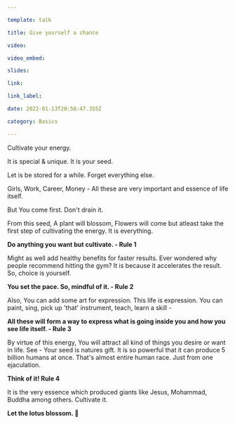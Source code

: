 ```yaml
---

template: talk

title: Give yourself a chance

video: 

video_embed: 

slides: 

link: 

link_label: 

date: 2022-01-13T20:58:47.355Z

category: Basics

---
```


Cultivate your energy. 

It is special & unique. It is your seed. 

Let is be stored for a while. Forget everything else.

Girls, Work, Career, Money - All these are very important and essence of life itself.

But You come first. Don't drain it. 

From this seed, A plant will blossom, Flowers will come but atleast take the first step of cultivating the energy. It is everything. 

**Do anything you want but cultivate. - Rule 1**

Might as well add healthy benefits for faster results. Ever wondered why people recommend hitting the gym? It is because it accelerates the result. So, choice is yourself. 

**You set the pace. So, mindful of it. - Rule 2**

Also, You can add some art for expression. This life is expression. You can paint, sing, pick up 'that' instrument, teach, learn a skill - 

**All these will form a way to express what is going inside you and how you see life itself. - Rule 3**

By virtue of this energy, You will attract all kind of things you desire or want in life. See - Your seed is natures gift. It is so powerful that it can produce 5 billion humans at once. That's almost entire human race. Just from one ejaculation. 

**Think of it! Rule 4**

It is the very essence which produced giants like Jesus, Mohammad, Buddha among others. Cultivate it. 

**Let the lotus blossom. 🌷**